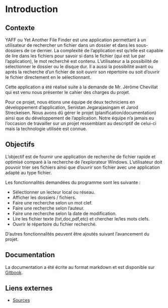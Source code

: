 # Introduction

## Contexte

YAFF ou Yet Another File Finder est une application permettant à un utilisateur de rechercher un fichier dans un dossier et dans les sous-dossiers de ce dernier. La complexité de l’application est qu’elle est capable de lire dans les fichiers pour savoir si dans le fichier \(qui est lue par l’application\), le mot recherché est contenu. L’utilisateur a la possibilité de sélectionner le dossier ou le disque dur. Il a aussi la possibilité avant ou après la recherche d’un fichier de soit ouvrir son répertoire ou soit d’ouvrir le fichier directement en le sélectionnant.

Cette application a été réalisé suite à la demande de Mr. Jérôme Chevillat qui est venu nous présenter le cahier des charges du projet.

Pour ce projet, nous étions une équipe de deux techniciens en développement d’application, Senistan Jegarajasingam et Jarod Streckeisen. Nous avons dû gérer le projet \(planification/documentation\) ainsi que du développement de l’application. Notre équipe n’a jamais eu l’occasion de travailler sur un projet ressemblant au descriptif de celui-ci mais la technologie utilisée est connue.

## Objectifs

L’objectif est de fournir une application de recherche de fichier rapide et optimisé comparé à la recherche de l’explorateur Windows. L’utilisateur doit pouvoir trier ses fichiers ainsi que d’ouvrir son fichier avec une application adapté au type fichier.

Les fonctionnalités demandées du programme sont les suivante :

* Sélectionner un lecteur local ou réseau.
* Afficher les dossiers / fichiers.
* Faire une recherche selon un mot clef.
* Faire une recherche selon l’auteur.
* Faire une recherche selon la date de modification.
* Lire les fichier texte \(txt,doc,pdf,etc\) et chercher le/les mots clefs.
* Ouvrir le répertoire du fichier recherché.

D’autres fonctionnalités peuvent être ajoutés suivant l’avancement du projet.

## Documentation

La documentation a été écrite au format markdown et est disponible sur [Gitbook](https://yaff.gitbook.io/project/~/edit/drafts/-LTSDCHxHPiiqW_5XEIP/yet-another-file-finder/introduction).

## Liens externes

* [Sources](https://github.com/Seni-J/YAFF)



